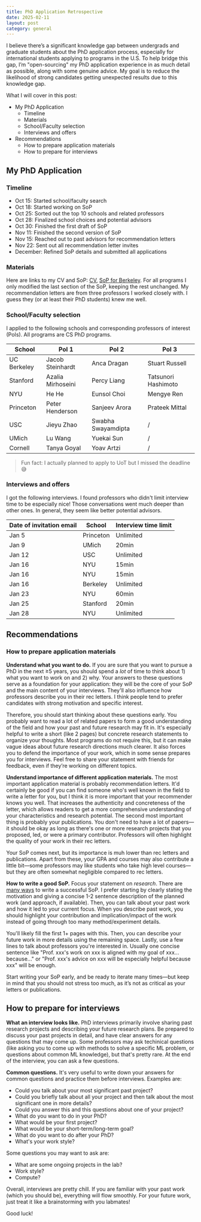 ```yaml
---
title: PhD Application Retrospective
date: 2025-02-11
layout: post
category: general
---
```


I believe there’s a significant knowledge gap between undergrads and graduate students about the PhD application process, especially for international students applying to programs in the U.S. To help bridge this gap, I’m "open-sourcing" my PhD application experience in as much detail as possible, along with some genuine advice. My goal is to reduce the likelihood of strong candidates getting unexpected results due to this knowledge gap.

What I will cover in this post:

- My PhD Application
    - Timeline
    - Materials
    - School/Faculty selection
    - Interviews and offers
- Recommendations
    - How to prepare application materials
    - How to prepare for interviews

## My PhD Application

### Timeline

- Oct 15: Started school/faculty search
- Oct 18: Started working on SoP
- Oct 25: Sorted out the top 10 schools and related professors
- Oct 28: Finalized school choices and potential advisors
- Oct 30: Finished the first draft of SoP
- Nov 11: Finished the second version of SoP
- Nov 15: Reached out to past advisors for recommendation letters
- Nov 22: Sent out all recommendation letter invites
- December: Refined SoP details and submitted all applications

### Materials

Here are links to my CV and SoP: [CV](https://helloelwin.github.io), [SoP for Berkeley](https://helloelwin.github.io). For all programs I only modified the last section of the SoP, keeping the rest unchanged. My recommendation letters are from three professors I worked closely with. I guess they (or at least their PhD students) knew me well.

### School/Faculty selection

I applied to the following schools and corresponding professors of interest (PoIs). All programs are CS PhD programs. 

| School      | PoI 1             | PoI 2              | PoI 3               |
| ----------- | ----------------- | ------------------ | ------------------- |
| UC Berkeley | Jacob Steinhardt  | Anca Dragan        | Stuart Russell      |
| Stanford    | Azalia Mirhoseini | Percy Liang        | Tatsunori Hashimoto |
| NYU         | He He             | Eunsol Choi        | Mengye Ren          |
| Princeton   | Peter Henderson   | Sanjeev Arora      | Prateek Mittal      |
| USC         | Jieyu Zhao        | Swabha Swayamdipta | /                   |
| UMich       | Lu Wang           | Yuekai Sun         | /                   |
| Cornell     | Tanya Goyal       | Yoav Artzi         | /                   |

> Fun fact: I actually planned to apply to UoT but I missed the deadline 😅

### Interviews and offers

I got the following interviews. I found professors who didn't limit interview time to be especially nice! Those conversations went much deeper than other ones. In general, they seem like better potential advisors.

| Date of invitation email | School    | Interview time limit |
| ------------------------ | --------- | -------------------- |
| Jan 5                    | Princeton | Unlimited            |
| Jan 9                    | UMich     | 20min                |
| Jan 12                   | USC       | Unlimited            |
| Jan 16                   | NYU       | 15min                |
| Jan 16                   | NYU       | 15min                |
| Jan 16                   | Berkeley  | Unlimited            |
| Jan 23                   | NYU       | 60min                |
| Jan 25                   | Stanford  | 20min                |
| Jan 28                   | NYU       | Unlimited            |

## Recommendations

### How to prepare application materials

**Understand what you want to do.** If you are sure that you want to pursue a PhD in the next ≥5 years, you should spend a *lot* of time to think about 1) what you want to work on and 2) why. Your answers to these questions serve as a foundation for your application: they will be the core of your SoP and the main content of your interviews. They'll also influence how professors describe you in their rec letters. I think people tend to prefer candidates with strong motivation and specific interest.

Therefore, you should start thinking about these questions early. You probably want to read a lot of related papers to form a good understanding of the field and how your past and future research may fit in. It's especially helpful to write a short (like 2 pages) but concrete research statements to organize your thoughts. Most programs do not require this, but it can make vague ideas about future research directions much clearer. It also forces you to defend the importance of your work, which in some sense prepares you for interviews. Feel free to share your statement with friends for feedback, even if they’re working on different topics.

**Understand importance of different application materials.** The most important application material is probably recommendation letters. It'd certainly be good if you can find someone who's well known in the field to write a letter for you, but I think it is more important that your recommender knows you well. That increases the authenticity and concreteness of the letter, which allows readers to get a more comprehensive understanding of your characteristics and research potential. The second most important thing is probably your publications. You don't need to have a lot of papers—it should be okay as long as there's one or more research projects that you proposed, led, or were a primary contributor. Professors will often highlight the quality of your work in their rec letters. 

Your SoP comes next, but its importance is muh lower than rec letters and publications. Apart from these, your GPA and courses may also contribute a little bit—some professors may like students who take high level courses—but they are often somewhat negligible compared to rec letters.

**How to write a good SoP.** Focus your statement on *research*. There are [many ways](https://cs-sop.notion.site) to write a successful SoP. I prefer starting by clearly stating the motivation and giving a concise 1-2 sentence description of the planned work (and approach, if available). Then, you can talk about your past work and how it led to your current focus. When you describe past work, you should highlight your contribution and implication/impact of the work instead of going through too many method/experiment details. 

You'll likely fill the first 1+ pages with this. Then, you can describe your future work in more details using the remaining space. Lastly, use a few lines to talk about professors you're interested in. Usually one concise sentence like "Prof. xxx's work on xxx is aligned with my goal of xxx... because..." or "Prof. xxx's advice on xxx will be especially helpful because xxx" will be enough. 

Start writing your SoP early, and be ready to iterate many times—but keep in mind that you should not stress too much, as it’s not as critical as your letters or publications.

## How to prepare for interviews

**What an interview looks like.** PhD interviews primarily involve sharing past research projects and describing your future research plans. Be prepared to discuss your past projects in detail, and have clear answers for any questions that may come up. Some professors may ask techinical questions (like asking you to come up with methods to solve a specific ML problem, or questions about common ML knowledge), but that's pretty rare. At the end of the interview, you can ask a few questions.

**Common questions.** It's very useful to write down your answers for common questions and practice them before interviews. Examples are:

- Could you talk about your most significant past project?
- Could you briefly talk about all your project and then talk about the most significant one in more details?
- Could you answer this and this questions about one of your project?
- What do you want to do in your PhD?
- What would be your first project?
- What would be your short-term/long-term goal?
- What do you want to do after your PhD?
- What's your work style?

Some questions you may want to ask are:

- What are some ongoing projects in the lab?
- Work style?
- Compute?

Overall, interviews are pretty chill. If you are familiar with your past work (which you should be), everything will flow smoothly. For your future work, just treat it like a brainstorming with you labmates!

Good luck!
